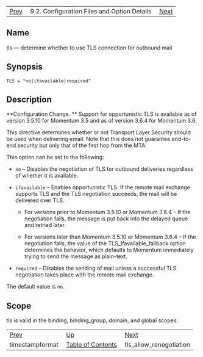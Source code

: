 |     |     |     |
| --- | --- | --- |
| [Prev](conf.ref.timestampformat)  | 9.2. Configuration Files and Option Details |  [Next](conf.ref.tls_allow_renegotiation.php) |

<a name="conf.ref.tls"></a>
## Name

tls — determine whether to use TLS connection for outbound mail

## Synopsis

`TLS = "no|ifavailable|required"`

<a name="idp12018592"></a>
## Description

**Configuration Change. ** Support for opportunistic TLS is available as of version 3.5.10 for Momentum 3.5 and as of version 3.6.4 for Momentum 3.6.

This directive determines whether or not Transport Layer Security should be used when delivering email. Note that this does not guarantee end-to-end security but only that of the first hop from the MTA.

This option can be set to the following:

*   `no` – Disables the negotiation of TLS for outbound deliveries regardless of whether it is available.

*   `ifavailable` – Enables opportunistic TLS. If the remote mail exchange supports TLS and the TLS negotiation succeeds, the mail will be delivered over TLS.

    *   For versions prior to Momentum 3.5.10 or Momentum 3.6.4 – If the negotiation fails, the message is put back into the delayed queue and retried later.

    *   For versions later than Momentum 3.5.10 or Momentum 3.6.4 – If the negotiation fails, the value of the TLS_Ifavailable_fallback option determines the behavior, which defaults to Momentum immediately trying to send the message as plain-text.

*   `required` – Disables the sending of mail unless a successful TLS negotiation takes place with the remote mail exchange.

The default value is `no`.

<a name="idp12031808"></a>
## Scope

tls is valid in the binding, binding_group, domain, and global scopes.

|     |     |     |
| --- | --- | --- |
| [Prev](conf.ref.timestampformat)  | [Up](conf.ref.files.php) |  [Next](conf.ref.tls_allow_renegotiation.php) |
| timestampformat  | [Table of Contents](index) |  tls_allow_renegotiation |
